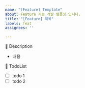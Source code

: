 ```yaml
---
name: "[Feature] Template"
about: Feature 기능 개발 템플릿 입니다.
title: "[Feature] 제목"
labels: feat
assignees: ''

---
```


📌 Description
 - 내용

📌 TodoList
 - [ ] todo 1
 - [ ] todo 2

